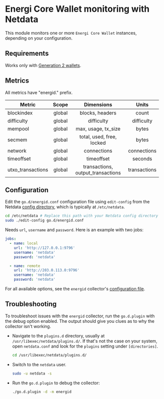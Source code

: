 <!--
title: "Energi Core Wallet monitoring with Netdata"
description: "Monitor the health and performance of Energi Core Wallets with zero configuration, per-second metric granularity, and interactive visualizations."
custom_edit_url: "https://github.com/netdata/go.d.plugin/edit/master/modules/energid/README.md"
sidebar_label: "Energi Core Wallet"
learn_status: "Published"
learn_topic_type: "References"
learn_rel_path: "Collectors References/Remotes/Devices"
-->

# Energi Core Wallet monitoring with Netdata

This module monitors one or more `Energi Core Wallet` instances, depending on your configuration.

## Requirements

Works only with [Generation 2 wallets](https://docs.energi.software/en/downloads/gen2-core-wallet).

## Metrics

All metrics have "energid." prefix.

| Metric            | Scope  |            Dimensions             |    Units     |
|-------------------|:------:|:---------------------------------:|:------------:|
| blockindex        | global |          blocks, headers          |    count     |
| difficulty        | global |            difficulty             |  difficulty  |
| mempool           | global |        max, usage, tx_size        |    bytes     |
| secmem            | global |     total, used, free, locked     |    bytes     |
| network           | global |            connections            | connections  |
| timeoffset        | global |            timeoffset             |   seconds    |
| utxo_transactions | global | transactions, output_transactions | transactions |

## Configuration

Edit the `go.d/energid.conf` configuration file using `edit-config` from the
Netdata [config directory](https://learn.netdata.cloud/docs/configure/nodes), which is typically at `/etc/netdata`.

```bash
cd /etc/netdata # Replace this path with your Netdata config directory
sudo ./edit-config go.d/energid.conf
```

Needs `url`, `username` and `password`. Here is an example with two jobs:

```yaml
jobs:
  - name: local
    url: 'http://127.0.0.1:9796'
    username: 'netdata'
    password: 'netdata'

  - name: remote
    url: 'http://203.0.113.0:9796'
    username: 'netdata'
    password: 'netdata'
```

For all available options, see the `energid`
collector's [configuration file](https://github.com/netdata/go.d.plugin/blob/master/config/go.d/energid.conf).

## Troubleshooting

To troubleshoot issues with the `energid` collector, run the `go.d.plugin` with the debug option enabled. The output
should give you clues as to why the collector isn't working.

- Navigate to the `plugins.d` directory, usually at `/usr/libexec/netdata/plugins.d/`. If that's not the case on
  your system, open `netdata.conf` and look for the `plugins` setting under `[directories]`.

  ```bash
  cd /usr/libexec/netdata/plugins.d/
  ```

- Switch to the `netdata` user.

  ```bash
  sudo -u netdata -s
  ```

- Run the `go.d.plugin` to debug the collector:

  ```bash
  ./go.d.plugin -d -m energid
  ```
